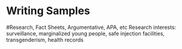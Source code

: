 # Writing Samples
#Research, Fact Sheets, Argumentative, APA, etc
Research interests: surveillance, marginalized young people, safe injection facilities, transgenderism, health records
